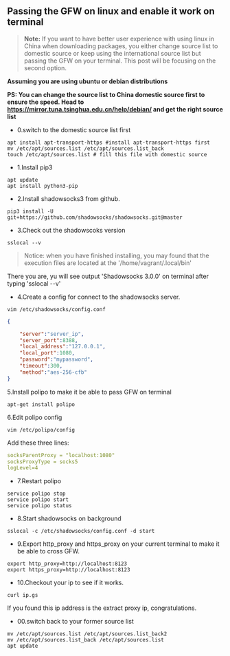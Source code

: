 ## Passing the GFW on linux and enable it work on terminal
> **Note:** If you want to have better user experience with using
>linux in China when downloading packages, 
>you either change source list to domestic source or
>keep using the international source list but 
>passing the GFW on your 
>terminal. This post will be focusing on the second option.

**Assuming you are using ubuntu or debian distributions**

**PS: You can change the source list to China domestic source first 
to ensure the speed. Head to https://mirror.tuna.tsinghua.edu.cn/help/debian/ 
and get the right source list**
- 0.switch to the domestic source list first
```shell script
apt install apt-transport-https #install apt-transport-https first
mv /etc/apt/sources.list /etc/apt/sources.list_back
touch /etc/apt/sources.list # fill this file with domestic source
```

- 1.Install pip3
```shell script
apt update
apt install python3-pip
```

- 2.Install shadowsocks3 from github.
```shell script
pip3 install -U git+https://github.com/shadowsocks/shadowsocks.git@master
```
- 3.Check out the shadowscoks version
```shell script
sslocal --v
```

>Notice: when you have finished installing, you may found that the execution files are located at the '/home/vagrant/.local/bin'

There you are, yu will see output 'Shadowsocks 3.0.0' on terminal 
after typing 'sslocal --v'

- 4.Create a config for connect to the shadowsocks server.
```shell script
vim /etc/shadowsocks/config.conf
```  

```json
{

    "server":"server_ip",
    "server_port":8388,
    "local_address":"127.0.0.1",
    "local_port":1080,
    "password":"mypassword",
    "timeout":300,
    "method":"aes-256-cfb"
}
```

5.Install polipo to make it be able to pass GFW on terminal
```shell script
apt-get install polipo
```
6.Edit polipo config
```shell script
vim /etc/polipo/config
```
Add these three lines:
```yaml
socksParentProxy = "localhost:1080"
socksProxyType = socks5
logLevel=4
```

- 7.Restart polipo
```shell script
service polipo stop
service polipo start
service polipo status
```

- 8.Start shadowsocks on background
```shell script
sslocal -c /etc/shadowsocks/config.conf -d start
```

- 9.Export http_proxy and https_proxy on your current terminal to 
make it be able to cross GFW.
```shell script
export http_proxy=http://localhost:8123
export https_proxy=http://localhost:8123
```

- 10.Checkout your ip to see if it works.
```shell script
curl ip.gs
```
If you found this ip address is the extract proxy ip, 
congratulations. 

- 00.switch back to your former source list
 ```shell script
mv /etc/apt/sources.list /etc/apt/sources.list_back2
mv /etc/apt/sources.list_back /etc/apt/sources.list
apt update
```